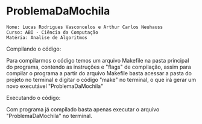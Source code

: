 # ProblemaDaMochila

    Nome: Lucas Rodrigues Vasconcelos e Arthur Carlos Neuhauss 
    Curso: ABI - Ciência da Computação
    Matéria: Analise de Algoritmos

Compilando o código:

Para compilarmos o código temos um arquivo Makefile na pasta principal do programa, contendo as instruções e "flags" de compilação, assim para compilar o programa a partir do arquivo Makefile basta acessar a pasta do projeto no terminal e digitar o código "make" no terminal, o que irá gerar um novo executável "ProblemaDaMochila"

Executando o código:

Com programa já compilado basta apenas executar o arquivo "ProblemaDaMochila" no terminal.
